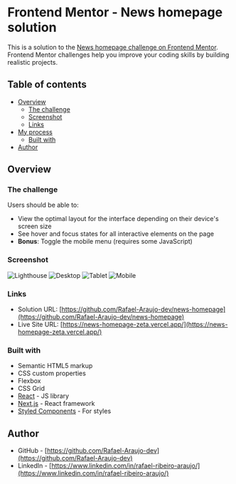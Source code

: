 # Frontend Mentor - News homepage solution

This is a solution to the [News homepage challenge on Frontend Mentor](https://www.frontendmentor.io/challenges/news-homepage-H6SWTa1MFl). Frontend Mentor challenges help you improve your coding skills by building realistic projects. 

## Table of contents

- [Overview](#overview)
  - [The challenge](#the-challenge)
  - [Screenshot](#screenshot)
  - [Links](#links)
- [My process](#my-process)
  - [Built with](#built-with)
- [Author](#author)

## Overview

### The challenge

Users should be able to:

- View the optimal layout for the interface depending on their device's screen size
- See hover and focus states for all interactive elements on the page
- **Bonus**: Toggle the mobile menu (requires some JavaScript)

### Screenshot
![Lighthouse](https://user-images.githubusercontent.com/90640158/198354609-976ab314-18c0-4cc7-ba08-fb03619791d8.png)
![Desktop](https://user-images.githubusercontent.com/90640158/198374896-11a4741b-918c-46d5-b037-7c95de13aa32.jpeg)
![Tablet](https://user-images.githubusercontent.com/90640158/198374700-7100c213-d57f-4414-80a6-c6ca4c1bcdb1.jpeg)
![Mobile](https://user-images.githubusercontent.com/90640158/198374461-cd7576f6-4ea8-4bad-8f77-9fe1b2328390.jpeg)

### Links

- Solution URL: [https://github.com/Rafael-Araujo-dev/news-homepage](https://github.com/Rafael-Araujo-dev/news-homepage)
- Live Site URL: [https://news-homepage-zeta.vercel.app/](https://news-homepage-zeta.vercel.app/)

### Built with

- Semantic HTML5 markup
- CSS custom properties
- Flexbox
- CSS Grid
- [React](https://reactjs.org/) - JS library
- [Next.js](https://nextjs.org/) - React framework
- [Styled Components](https://styled-components.com/) - For styles

## Author

- GitHub - [https://github.com/Rafael-Araujo-dev](https://github.com/Rafael-Araujo-dev)
- LinkedIn - [https://www.linkedin.com/in/rafael-ribeiro-araujo/](https://www.linkedin.com/in/rafael-ribeiro-araujo/)
